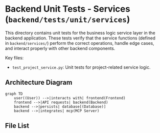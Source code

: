 # Backend Unit Tests - Services (`backend/tests/unit/services`)

This directory contains unit tests for the business logic service layer in the backend application. These tests verify that the service functions (defined in `backend/services/`) perform the correct operations, handle edge cases, and interact properly with other backend components.

Key files:

*   `test_project_service.py`: Unit tests for project-related service logic.

## Architecture Diagram
```mermaid
graph TD
    user((User)) -->|interacts with| frontend(Frontend)
    frontend -->|API requests| backend(Backend)
    backend -->|persists| database[(Database)]
    backend -->|integrates| mcp(MCP Server)
```

<!-- File List Start -->
## File List


<!-- File List End -->




